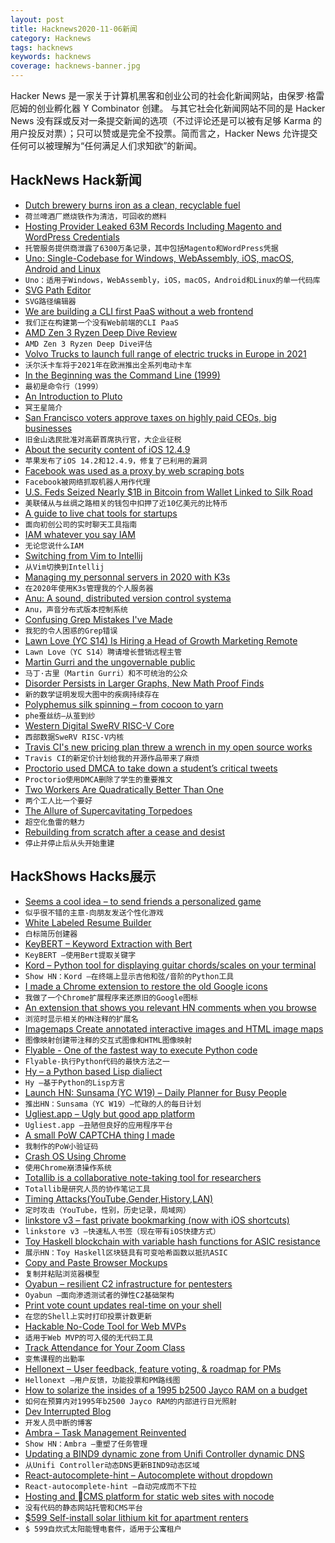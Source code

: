 ```yaml
---
layout: post
title: Hacknews2020-11-06新闻
category: Hacknews
tags: hacknews
keywords: hacknews
coverage: hacknews-banner.jpg
---
```


Hacker News 是一家关于计算机黑客和创业公司的社会化新闻网站，由保罗·格雷厄姆的创业孵化器 Y Combinator 创建。
与其它社会化新闻网站不同的是 Hacker News 没有踩或反对一条提交新闻的选项（不过评论还是可以被有足够 Karma 的用户投反对票）；只可以赞或是完全不投票。简而言之，Hacker News 允许提交任何可以被理解为“任何满足人们求知欲”的新闻。

## HackNews Hack新闻


- [Dutch brewery burns iron as a clean, recyclable fuel](https://newatlas.com/energy/bavarian-brewery-carbon-free-renewable-iron-fuel/)
- `荷兰啤酒厂燃烧铁作为清洁，可回收的燃料`
- [Hosting Provider Leaked 63M Records Including Magento and WordPress Credentials](https://securethoughts.com/hosting-provider-exposed-63-million-customer-records/)
- `托管服务提供商泄露了6300万条记录，其中包括Magento和WordPress凭据`
- [Uno: Single-Codebase for Windows, WebAssembly, iOS, macOS, Android and Linux](https://platform.uno/)
- `Uno：适用于Windows，WebAssembly，iOS，macOS，Android和Linux的单一代码库`
- [SVG Path Editor](https://yqnn.github.io/svg-path-editor/)
- `SVG路径编辑器`
- [We are building a CLI first PaaS without a web frontend](https://crufter.com/cli-first-paas)
- `我们正在构建第一个没有Web前端的CLI PaaS`
- [AMD Zen 3 Ryzen Deep Dive Review](https://www.anandtech.com/print/16214/amd-zen-3-ryzen-deep-dive-review-5950x-5900x-5800x-and-5700x-tested)
- `AMD Zen 3 Ryzen Deep Dive评估`
- [Volvo Trucks to launch full range of electric trucks in Europe in 2021](https://www.reuters.com/article/us-volvo-electric/volvo-trucks-to-launch-full-range-of-electric-trucks-in-europe-in-2021-idUSKBN27L0SI)
- `沃尔沃卡车将于2021年在欧洲推出全系列电动卡车`
- [In the Beginning was the Command Line (1999)](http://cristal.inria.fr/~weis/info/commandline.html)
- `最初是命令行（1999）`
- [An Introduction to Pluto](https://lwn.net/SubscriberLink/835930/47c363bef07134a4/)
- `冥王星简介`
- [San Francisco voters approve taxes on highly paid CEOs, big businesses](https://www.latimes.com/world-nation/story/2020-11-05/san-francisco-voters-approve-taxes-on-ceos-big-businesses)
- `旧金山选民批准对高薪首席执行官，大企业征税`
- [About the security content of iOS 12.4.9](https://support.apple.com/en-us/HT211940)
- `苹果发布了iOS 14.2和12.4.9，修复了已利用的漏洞`
- [Facebook was used as a proxy by web scraping bots](https://datadome.co/bot-detection/how-facebook-was-used-as-a-proxy-by-web-scraping-bots/)
- `Facebook被网络抓取机器人用作代理`
- [U.S. Feds Seized Nearly $1B in Bitcoin from Wallet Linked to Silk Road](https://www.vice.com/en/article/akdgz8/us-feds-seize-1-billion-in-bitcoin-from-wallet-linked-to-silk-road)
- `美联储从与丝绸之路相关的钱包中扣押了近10亿美元的比特币`
- [A guide to live chat tools for startups](https://satchel.com/live-chat/)
- `面向初创公司的实时聊天工具指南`
- [IAM whatever you say IAM](https://eng.lyft.com/iam-whatever-you-say-iam-febce59d1e3b)
- `无论您说什么IAM`
- [Switching from Vim to Intellij](https://browntreelabs.com/from-vim-to-intellij/)
- `从Vim切换到Intellij`
- [Managing my personnal servers in 2020 with K3s](https://github.com/erebe/personal-server/blob/master/README.md)
- `在2020年使用K3s管理我的个人服务器`
- [Anu: A sound, distributed version control systema](https://anu.dev/)
- `Anu，声音分布式版本控制系统`
- [Confusing Grep Mistakes I've Made](https://blog.robertelder.org/top-5-grep-mistakes/)
- `我犯的令人困惑的Grep错误`
- [Lawn Love (YC S14) Is Hiring a Head of Growth Marketing Remote](https://apply.workable.com/lawn-love/j/A749319261/)
- `Lawn Love（YC S14）聘请增长营销远程主管`
- [Martin Gurri and the ungovernable public](https://www.thepullrequest.com/p/the-prophet-of-the-revolt)
- `马丁·古里（Martin Gurri）和不可统治的公众`
- [Disorder Persists in Larger Graphs, New Math Proof Finds](https://www.quantamagazine.org/new-math-proof-raises-lower-bounds-of-graph-randomness-20201104/)
- `新的数学证明发现大图中的疾病持续存在`
- [Polyphemus silk spinning – from cocoon to yarn](http://www.wormspit.com/polyspin.htm)
- `phe蚕丝纺–从茧到纱`
- [Western Digital SweRV RISC-V Core](https://github.com/chipsalliance/Cores-SweRV)
- `西部数据SweRV RISC-V内核`
- [Travis CI's new pricing plan threw a wrench in my open source works](https://www.jeffgeerling.com/blog/2020/travis-cis-new-pricing-plan-threw-wrench-my-open-source-works)
- `Travis CI的新定价计划给我的开源作品带来了麻烦`
- [Proctorio used DMCA to take down a student’s critical tweets](https://techcrunch.com/2020/11/05/proctorio-dmca-copyright-critical-tweets/)
- `Proctorio使用DMCA删除了学生的重要推文`
- [Two Workers Are Quadratically Better Than One](https://www.hillelwayne.com/post/queueing-prism/)
- `两个工人比一个要好`
- [The Allure of Supercavitating Torpedoes](https://www.naval-technology.com/features/featurethe-allure-of-supercavitating-torpedoes-5838643/)
- `超空化鱼雷的魅力`
- [Rebuilding from scratch after a cease and desist](https://rocketgems.com/blog/goodbye-uimovement/)
- `停止并停止后从头开始重建`


## HackShows Hacks展示

- [ Seems a cool idea – to send friends a personalized game](https://codeguppy.com/run.html?ad/snk_adrian)
- `似乎很不错的主意-向朋友发送个性化游戏`
- [ White Labeled Resume Builder](https://www.rezi.io/white-label-resume-builder)
- `白标简历创建器`
- [ KeyBERT – Keyword Extraction with Bert](https://github.com/MaartenGr/KeyBERT/)
- `KeyBERT –使用Bert提取关键字`
- [ Kord – Python tool for displaying guitar chords/scales on your terminal](https://github.com/synestematic/kord)
- `Show HN：Kord –在终端上显示吉他和弦/音阶的Python工具`
- [ I made a Chrome extension to restore the old Google icons](https://restoreoldicons.xyz)
- `我做了一个Chrome扩展程序来还原旧的Google图标`
- [ An extension that shows you relevant HN comments when you browse](https://chrome.google.com/webstore/detail/augment-hn/pidlbalbojaogmjhanfjmngpiglgpooj?hl=en&authuser=0)
- `浏览时显示相关的HN注释的扩展名`
- [ Imagemaps Create annotated interactive images and HTML image maps](https://www.imagemaps.net/)
- `图像映射创建带注释的交互式图像和HTML图像映射`
- [ Flyable - One of the fastest way to execute Python code](item?id=24985160)
- `Flyable-执行Python代码的最快方法之一`
- [ Hy – a Python based Lisp dialiect](https://github.com/hylang/hy)
- `Hy –基于Python的Lisp方言`
- [Launch HN: Sunsama (YC W19) – Daily Planner for Busy People](item?id=24990238)
- `推出HN：Sunsama（YC W19）–忙碌的人的每日计划`
- [ Ugliest.app – Ugly but good app platform](https://ugliest.app)
- `Ugliest.app –丑陋但良好的应用程序平台`
- [ A small PoW CAPTCHA thing I made](https://captcha-demo-idk-4544.ngrok.io)
- `我制作的PoW小验证码`
- [ Crash OS Using Chrome](https://ransom.ndev.tk/crash/)
- `使用Chrome崩溃操作系统`
- [ Totallib is a collaborative note-taking tool for researchers](https://totallib.com/)
- `Totallib是研究人员的协作笔记工具`
- [ Timing Attacks(YouTube,Gender,History,LAN)](https://cache.ndev.tk/)
- `定时攻击（YouTube，性别，历史记录，局域网）`
- [ linkstore v3 – fast private bookmarking (now with iOS shortcuts)](https://linkstore.app)
- `linkstore v3 –快速私人书签（现在带有iOS快捷方式）`
- [ Toy Haskell blockchain with variable hash functions for ASIC resistance](https://github.com/PaulGustafson/dcc)
- `展示HN：Toy Haskell区块链具有可变哈希函数以抵抗ASIC`
- [ Copy and Paste Browser Mockups](https://browsermockups.io/)
- `复制并粘贴浏览器模型`
- [ Oyabun – resilient C2 infrastructure for pentesters](https://oyabun.io)
- `Oyabun –面向渗透测试者的弹性C2基础架构`
- [ Print vote count updates real-time on your shell](https://github.com/jspilman/vote-tracker)
- `在您的Shell上实时打印投票计数更新`
- [ Hackable No-Code Tool for Web MVPs](https://abstra.app/?ref=hn3)
- `适用于Web MVP的可入侵的无代码工具`
- [ Track Attendance for Your Zoom Class](https://lu.ma/attendance)
- `变焦课程的出勤率`
- [ Hellonext – User feedback, feature voting, & roadmap for PMs](https://hellonext.co/)
- `Hellonext –用户反馈，功能投票和PM路线图`
- [ How to solarize the insides of a 1995 b2500 Jayco RAM on a budget](https://sunboxlabs.com/blog/how-to-convert-a-jayco-ram-to-run-off-solar/)
- `如何在预算内对1995年b2500 Jayco RAM的内部进行日光照射`
- [ Dev Interrupted Blog](https://linearb.io/blog/)
- `开发人员中断的博客`
- [ Ambra – Task Management Reinvented](item?id=24997104)
- `Show HN：Ambra –重塑了任务管理`
- [ Updating a BIND9 dynamic zone from Unifi Controller dynamic DNS](https://github.com/frillip/noip-rfc2136)
- `从Unifi Controller动态DNS更新BIND9动态区域`
- [ React-autocomplete-hint – Autocomplete without dropdown](https://github.com/ejmudi/react-autocomplete-hint)
- `React-autocomplete-hint –自动完成而不下拉`
- [ Hosting and CMS platform for static web sites with nocode](https://staticweb.studio/)
- `没有代码的静态网站托管和CMS平台`
- [ $599 Self-install solar lithium kit for apartment renters](https://www.youtube.com/watch?v=XOsCX6yUe44)
- `$ 599自炊式太阳能锂电套件，适用于公寓租户`


